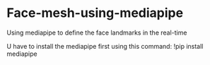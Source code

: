 # Face-mesh-using-mediapipe
Using mediapipe to define the face landmarks in the real-time 

U have to install the mediapipe first using this command:
!pip install mediapipe
